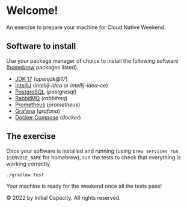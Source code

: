 # Welcome!

An exercise to prepare your machine for Cloud Native Weekend.

## Software to install

Use your package manager of choice to install the following software ([homebrew](https://brew.sh/) packages listed).

- [JDK 17](https://www.oracle.com/java/technologies/javase/jdk17-archive-downloads.html) (_openjdk@17_)
- [IntelliJ](https://www.jetbrains.com/idea/download/) (_intellij-idea_ or _intellij-idea-ce_)
- [PostgreSQL](https://www.postgresql.org/) (_postgresql_)
- [RabbitMQ](https://www.rabbitmq.com/) (_rabbitmq_)
- [Prometheus](https://prometheus.io/) (_prometheus_)
- [Grafana](https://grafana.com/) (_grafana_)
- [Docker Compose](https://docs.docker.com/compose/install/) (_docker_)

## The exercise

Once your software is installed and running (using `brew services run $SERVICE_NAME` for homebrew), run the tests to
check that everything is working correctly.

```shell
./gradlew test
```

Your machine is ready for the weekend once all the tests pass!

© 2022 by Initial Capacity. All rights reserved.
